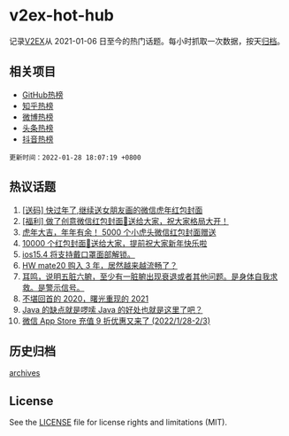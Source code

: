 # v2ex-hot-hub

 记录[V2EX](https://www.v2ex.com/)从 2021-01-06 日至今的热门话题。每小时抓取一次数据，按天[归档](archives)。
 
 ## 相关项目

- [GitHub热榜](https://github.com/lonnyzhang423/github-hot-hub)
- [知乎热榜](https://github.com/lonnyzhang423/zhihu-hot-hub)
- [微博热榜](https://github.com/lonnyzhang423/weibo-hot-hub)
- [头条热榜](https://github.com/lonnyzhang423/toutiao-hot-hub)
- [抖音热榜](https://github.com/lonnyzhang423/douyin-hot-hub)


 `更新时间：2022-01-28 18:07:19 +0800`

## 热议话题

1. [[送码] 快过年了,继续送女朋友画的微信虎年红包封面](https://www.v2ex.com/t/830996)
1. [[福利] 做了创意微信红包封面🧧送给大家，祝大家格局大开！](https://www.v2ex.com/t/831037)
1. [虎年大吉，年年有余！ 5000 个小虎头微信红包封面赠送](https://www.v2ex.com/t/831093)
1. [10000 个红包封面🧧送给大家，提前祝大家新年快乐啦](https://www.v2ex.com/t/831070)
1. [ios15.4 将支持戴口罩面部解锁。](https://www.v2ex.com/t/831059)
1. [HW mate20 购入 3 年，居然越来越流畅了？](https://www.v2ex.com/t/831080)
1. [耳鸣，说明五脏六腑，至少有一脏腑出现衰退或者其他问题。是身体自我求救。是警示信号。](https://www.v2ex.com/t/831015)
1. [不堪回首的 2020，曙光重现的 2021](https://www.v2ex.com/t/831067)
1. [Java 的缺点就是啰嗦 Java 的好处也就是这里了吧？](https://www.v2ex.com/t/831086)
1. [微信 App Store 充值 9 折优惠又来了 (2022/1/28-2/3)](https://www.v2ex.com/t/831039)

## 历史归档

[archives](archives)

## License

See the [LICENSE](LICENSE) file for license rights and limitations (MIT).
